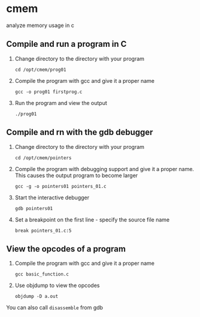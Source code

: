 # cmem
analyze memory usage in c

## Compile and run a program in C

1. Change directory to the directory with your program

    `cd /opt/cmem/prog01`

2. Compile the program with gcc and give it a proper name

    `gcc -o prog01 firstprog.c`

3. Run the program and view the output

    `./prog01`

## Compile and rn with the gdb debugger

1. Change directory to the directory with your program

    `cd /opt/cmem/pointers`

2. Compile the program with debugging support and give it a proper name.  This causes the output program to become larger

    `gcc -g -o pointers01 pointers_01.c`

3. Start the interactive debugger

    `gdb pointers01`

4. Set a breakpoint on the first line - specify the source file name

    `break pointers_01.c:5`

## View the opcodes of a program

1. Compile the program with gcc and give it a proper name

    `gcc basic_function.c`

2. Use objdump to view the opcodes

    `objdump -D a.out`

You can also call `disassemble` from gdb
